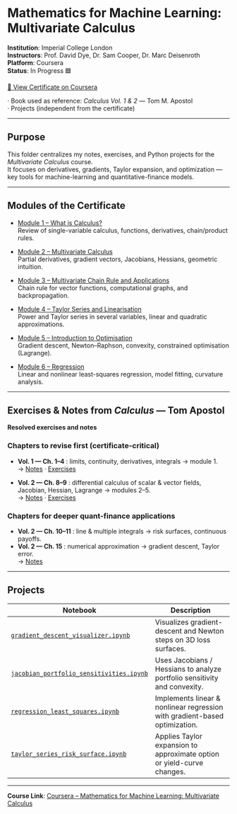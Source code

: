 # Mathematics for Machine Learning: Multivariate Calculus

**Institution**: Imperial College London  
**Instructors**: Prof. David Dye, Dr. Sam Cooper, Dr. Marc Deisenroth  
**Platform**: Coursera  
**Status**: In Progress 🟦  

[📄 View Certificate on Coursera](https://www.coursera.org/learn/multivariate-calculus-machine-learning)

· Book used as reference: *Calculus Vol. 1 & 2* — Tom M. Apostol  
· Projects (independent from the certificate)

---

## Purpose
This folder centralizes my notes, exercises, and Python projects for the *Multivariate Calculus* course.  
It focuses on derivatives, gradients, Taylor expansion, and optimization — key tools for machine-learning and quantitative-finance models.

---

## Modules of the Certificate
- [Module 1 – What is Calculus?](modules/module_1/README.md)  
  Review of single-variable calculus, functions, derivatives, chain/product rules.

- [Module 2 – Multivariate Calculus](modules/module_2/README.md)  
  Partial derivatives, gradient vectors, Jacobians, Hessians, geometric intuition.

- [Module 3 – Multivariate Chain Rule and Applications](modules/module_3/README.md)  
  Chain rule for vector functions, computational graphs, and backpropagation.

- [Module 4 – Taylor Series and Linearisation](modules/module_4/README.md)  
  Power and Taylor series in several variables, linear and quadratic approximations.

- [Module 5 – Introduction to Optimisation](modules/module_5/README.md)  
  Gradient descent, Newton–Raphson, convexity, constrained optimisation (Lagrange).

- [Module 6 – Regression](modules/module_6/README.md)  
  Linear and nonlinear least-squares regression, model fitting, curvature analysis.

---

## Exercises & Notes from *Calculus* — Tom Apostol
**Resolved exercises and notes**

### Chapters to revise first (certificate-critical)
- **Vol. 1 — Ch. 1–4** : limits, continuity, derivatives, integrals → module 1.  
  → [Notes](./book_apostol/vol1_ch01_04/README.md) · [Exercises](./book_apostol/vol1_ch01_04/exercises.md)

- **Vol. 2 — Ch. 8–9** : differential calculus of scalar & vector fields, Jacobian, Hessian, Lagrange → modules 2–5.  
  → [Notes](./book_apostol/vol2_ch08_09/README.md) · [Exercises](./book_apostol/vol2_ch08_09/exercises.md)

### Chapters for deeper quant-finance applications
- **Vol. 2 — Ch. 10–11** : line & multiple integrals → risk surfaces, continuous payoffs.  
- **Vol. 2 — Ch. 15** : numerical approximation → gradient descent, Taylor error.  
  → [Notes](./book_apostol/vol2_ch10_15/README.md)

---

## Projects
| Notebook | Description |
|-----------|-------------|
| [`gradient_descent_visualizer.ipynb`](projects/gradient_descent_visualizer.ipynb) | Visualizes gradient-descent and Newton steps on 3D loss surfaces. |
| [`jacobian_portfolio_sensitivities.ipynb`](projects/jacobian_portfolio_sensitivities.ipynb) | Uses Jacobians / Hessians to analyze portfolio sensitivity and convexity. |
| [`regression_least_squares.ipynb`](projects/regression_least_squares.ipynb) | Implements linear & nonlinear regression with gradient-based optimization. |
| [`taylor_series_risk_surface.ipynb`](projects/taylor_series_risk_surface.ipynb) | Applies Taylor expansion to approximate option or yield-curve changes. |

---

**Course Link**: [Coursera – Mathematics for Machine Learning: Multivariate Calculus](https://www.coursera.org/learn/multivariate-calculus-machine-learning)

